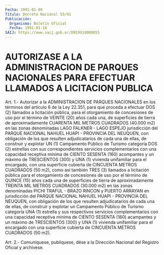 ```yaml
---
Fecha: 1991-01-09
Título: Decreto Nacional 55/91
Publicación:
  Organismo: Boletín Oficial
  Fecha: 1991-01-16
SAIJ: https://www.saij.gob.ar/DN19910000055
---
```

# AUTORIZASE A LA ADMINISTRACION DE PARQUES NACIONALES PARA EFECTUAR LLAMADOS A LICITACION PUBLICA

<a id="1"></a>
Art. 1.- Autorizar a la ADMINISTRACION DE PARQUES NACIONALES en los  términos  del  artículo 6 de la Ley 22.351, para que proceda a efectuar DOS (2) llamados a licitación pública, para el otorgamiento de concesiones  de  uso  por el término de VEINTE (20) años  cada  una,  de  superficies  de  tierra   de  aproximadamente CUARENTA MIL METROS CUADRADOS (40.000 m2) en las  zonas denominadas LAGO FALKNER - LAGO ESPEJO jurisdicción del PARQUE  NACIONAL NAHUEL HUAPI - PROVINCIA DEL NEUQUEN, con obligación de los  que  resulten adjudicatarios  de  cada  una de ellas, de construir y explotar  UN (1) Campamento Público de Turismo  categoría  DOS (2) estrellas con sus correspondientes servicios complementarios  con  una  capacidad receptiva mínima de CIENTO SESENTA (160) acompantes y un máximo  de TRESCIENTOS    (300)   y  UNA  (1)  vivienda  unifamiliar  para  el encargado,  con  una  superficie    cubierta  de  CINCUENTA  METROS CUADRADOS (50 m2), como así también TRES  (3) llamados a licitación pública para el otorgamiento de concesiones  de  uso por el término de  QUINCE  (15)  años  cada  una  de  superficies  de  tierra   de aproximadamente  TREINTA  MIL  METROS  CUADRADOS (30.000 m2) en las zonas denominadas PICHI TRAFUL - BRAZO RINCON  y  PUERTO ARRAYAN en jurisdicción  del  PARQUE  NACIONAL  NAHUEL  HUAPI - PROVINCIA  DEL NEUQUEN, con obligación de los que resulten adjudicatarios  de cada una  de  ellas,  de  construir  y explotar un Campamento Público de Turismo  categoría UNA (1) estrella  y  sus  respectivos  servicios complementarios  con  una  capacidad  receptiva  mínima  de  CIENTO SESENTA  (160)  acampantes  y  un máximo de TRESCIENTOS (300) y UNA (1)  vivienda  unifamiliar para el  encargado  con  una  superficie cubierta de CINCUENTA METROS CUADRADOS (50 m2).

<a id="2"></a>
Art. 2.- Comuníquese, publíquese, dése a la Dirección Nacional del Registro Oficial y archívese.